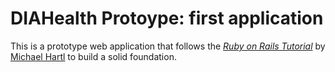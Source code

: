 # DIAHealth Protoype: first application

This is a prototype web application that follows the
[*Ruby on Rails Tutorial*](http://railstutorial.org/)
by [Michael Hartl](http://michaelhartl.com/) to build
a solid foundation.

